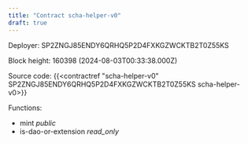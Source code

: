```yaml
---
title: "Contract scha-helper-v0"
draft: true
---
```

Deployer: SP2ZNGJ85ENDY6QRHQ5P2D4FXKGZWCKTB2T0Z55KS


 



Block height: 160398 (2024-08-03T00:33:38.000Z)

Source code: {{<contractref "scha-helper-v0" SP2ZNGJ85ENDY6QRHQ5P2D4FXKGZWCKTB2T0Z55KS scha-helper-v0>}}

Functions:

* mint _public_
* is-dao-or-extension _read_only_
